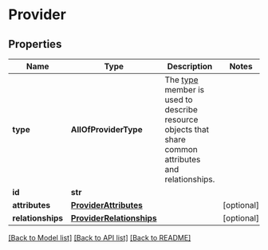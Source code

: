 # Provider

## Properties
Name | Type | Description | Notes
------------ | ------------- | ------------- | -------------
**type** | **AllOfProviderType** | The [type](https://jsonapi.org/format/#document-resource-object-identification) member is used to describe resource objects that share common attributes and relationships. | 
**id** | **str** |  | 
**attributes** | [**ProviderAttributes**](ProviderAttributes.md) |  | [optional] 
**relationships** | [**ProviderRelationships**](ProviderRelationships.md) |  | [optional] 

[[Back to Model list]](../README.md#documentation-for-models) [[Back to API list]](../README.md#documentation-for-api-endpoints) [[Back to README]](../README.md)

